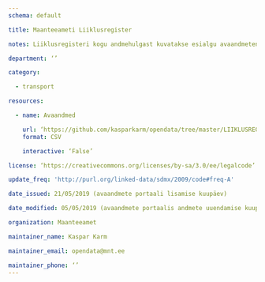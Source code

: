 ```yaml
---
schema: default

title: Maanteeameti Liiklusregister

notes: Liiklusregisteri kogu andmehulgast kuvatakse esialgu avaandmetena tehnoülevaatuspunkti seadmete mõõtmistulemusi.

department: ‘’

category:

  - transport

resources:

  - name: Avaandmed

    url: ‘https://github.com/kasparkarm/opendata/tree/master/LIIKLUSREGISTER‘
    format: CSV

    interactive: ‘False’

license: ‘https://creativecommons.org/licenses/by-sa/3.0/ee/legalcode’

update_freq: 'http://purl.org/linked-data/sdmx/2009/code#freq-A'

date_issued: 21/05/2019 (avaandmete portaali lisamise kuupäev)

date_modified: 05/05/2019 (avaandmete portaalis andmete uuendamise kuupäev)

organization: Maanteeamet

maintainer_name: Kaspar Karm

maintainer_email: opendata@mnt.ee

maintainer_phone: ‘’
---
```

